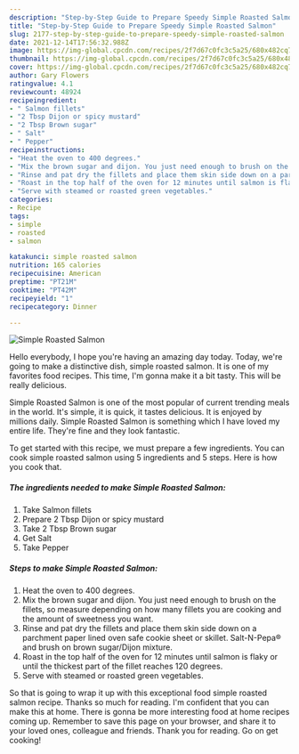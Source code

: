 ```yaml
---
description: "Step-by-Step Guide to Prepare Speedy Simple Roasted Salmon"
title: "Step-by-Step Guide to Prepare Speedy Simple Roasted Salmon"
slug: 2177-step-by-step-guide-to-prepare-speedy-simple-roasted-salmon
date: 2021-12-14T17:56:32.988Z
image: https://img-global.cpcdn.com/recipes/2f7d67c0fc3c5a25/680x482cq70/simple-roasted-salmon-recipe-main-photo.jpg
thumbnail: https://img-global.cpcdn.com/recipes/2f7d67c0fc3c5a25/680x482cq70/simple-roasted-salmon-recipe-main-photo.jpg
cover: https://img-global.cpcdn.com/recipes/2f7d67c0fc3c5a25/680x482cq70/simple-roasted-salmon-recipe-main-photo.jpg
author: Gary Flowers
ratingvalue: 4.1
reviewcount: 48924
recipeingredient:
- " Salmon fillets"
- "2 Tbsp Dijon or spicy mustard"
- "2 Tbsp Brown sugar"
- " Salt"
- " Pepper"
recipeinstructions:
- "Heat the oven to 400 degrees."
- "Mix the brown sugar and dijon. You just need enough to brush on the fillets, so measure depending on how many fillets you are cooking and the amount of sweetness you want."
- "Rinse and pat dry the fillets and place them skin side down on a parchment paper lined oven safe cookie sheet or skillet. Salt-N-Pepa® and brush on brown sugar/Dijon mixture."
- "Roast in the top half of the oven for 12 minutes until salmon is flaky or until the thickest part of the fillet reaches 120 degrees."
- "Serve with steamed or roasted green vegetables."
categories:
- Recipe
tags:
- simple
- roasted
- salmon

katakunci: simple roasted salmon 
nutrition: 165 calories
recipecuisine: American
preptime: "PT21M"
cooktime: "PT42M"
recipeyield: "1"
recipecategory: Dinner

---
```



![Simple Roasted Salmon](https://img-global.cpcdn.com/recipes/2f7d67c0fc3c5a25/680x482cq70/simple-roasted-salmon-recipe-main-photo.jpg)

Hello everybody, I hope you're having an amazing day today. Today, we're going to make a distinctive dish, simple roasted salmon. It is one of my favorites food recipes. This time, I'm gonna make it a bit tasty. This will be really delicious.



Simple Roasted Salmon is one of the most popular of current trending meals in the world. It's simple, it is quick, it tastes delicious. It is enjoyed by millions daily. Simple Roasted Salmon is something which I have loved my entire life. They're fine and they look fantastic.


To get started with this recipe, we must prepare a few ingredients. You can cook simple roasted salmon using 5 ingredients and 5 steps. Here is how you cook that.

<!--inarticleads1-->

##### The ingredients needed to make Simple Roasted Salmon:

1. Take  Salmon fillets
1. Prepare 2 Tbsp Dijon or spicy mustard
1. Take 2 Tbsp Brown sugar
1. Get  Salt
1. Take  Pepper




<!--inarticleads2-->

##### Steps to make Simple Roasted Salmon:

1. Heat the oven to 400 degrees.
1. Mix the brown sugar and dijon. You just need enough to brush on the fillets, so measure depending on how many fillets you are cooking and the amount of sweetness you want.
1. Rinse and pat dry the fillets and place them skin side down on a parchment paper lined oven safe cookie sheet or skillet. Salt-N-Pepa® and brush on brown sugar/Dijon mixture.
1. Roast in the top half of the oven for 12 minutes until salmon is flaky or until the thickest part of the fillet reaches 120 degrees.
1. Serve with steamed or roasted green vegetables.




So that is going to wrap it up with this exceptional food simple roasted salmon recipe. Thanks so much for reading. I'm confident that you can make this at home. There is gonna be more interesting food at home recipes coming up. Remember to save this page on your browser, and share it to your loved ones, colleague and friends. Thank you for reading. Go on get cooking!
